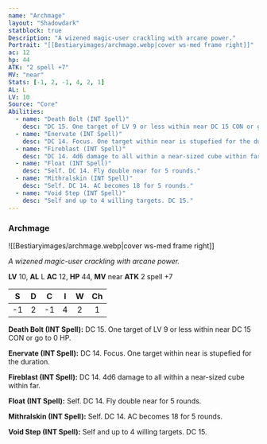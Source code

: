 ```yaml
---
name: "Archmage"
layout: "Shadowdark"
statblock: true
Description: "A wizened magic-user crackling with arcane power."
Portrait: "[[Bestiaryimages/archmage.webp|cover ws-med frame right]]"
ac: 12
hp: 44
ATK: "2 spell +7"
MV: "near"
Stats: [-1, 2, -1, 4, 2, 1]
AL: L
LV: 10
Source: "Core"
Abilities:
  - name: "Death Bolt (INT Spell)"
    desc: "DC 15. One target of LV 9 or less within near DC 15 CON or go to 0 HP."
  - name: "Enervate (INT Spell)"
    desc: "DC 14. Focus. One target within near is stupefied for the duration."
  - name: "Fireblast (INT Spell)"
    desc: "DC 14. 4d6 damage to all within a near-sized cube within far."
  - name: "Float (INT Spell)"
    desc: "Self. DC 14. Fly double near for 5 rounds."
  - name: "Mithralskin (INT Spell)"
    desc: "Self. DC 14. AC becomes 18 for 5 rounds."
  - name: "Void Step (INT Spell)"
    desc: "Self and up to 4 willing targets. DC 15."
---
```


### Archmage

![[Bestiaryimages/archmage.webp|cover ws-med frame right]]

_A wizened magic-user crackling with arcane power._

**LV** 10, **AL** L
**AC** 12, **HP** 44, **MV** near
**ATK** 2 spell +7

|  S  |  D  |  C  |  I  |  W  |  Ch  |
|:---:|:---:|:---:|:---:|:---:|:----:|
| -1 | 2 | -1 | 4 | 2 | 1 |

**Death Bolt (INT Spell):** DC 15. One target of LV 9 or less within near DC 15 CON or go to 0 HP.

**Enervate (INT Spell):** DC 14. Focus. One target within near is stupefied for the duration.

**Fireblast (INT Spell):** DC 14. 4d6 damage to all within a near-sized cube within far.

**Float (INT Spell):** Self. DC 14. Fly double near for 5 rounds.

**Mithralskin (INT Spell):** Self. DC 14. AC becomes 18 for 5 rounds.

**Void Step (INT Spell):** Self and up to 4 willing targets. DC 15.

